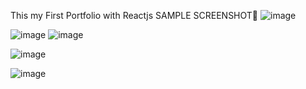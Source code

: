 This my First Portfolio with Reactjs
SAMPLE SCREENSHOT📸
![image](https://github.com/MANIKANDAN-IT21/Portfolio/assets/95203058/48e9d2db-4bed-4f98-8d0e-497fc8641faa)

![image](https://github.com/MANIKANDAN-IT21/Portfolio/assets/95203058/0d56edb8-af0a-4eda-be93-d2df01a56d84)
![image](https://github.com/MANIKANDAN-IT21/Portfolio/assets/95203058/22829cf3-1a78-4a2c-8bbe-ca247d4b85c6)

![image](https://github.com/MANIKANDAN-IT21/Portfolio/assets/95203058/dcc0213a-11a2-4614-8b1d-486166b21813)

![image](https://github.com/MANIKANDAN-IT21/Portfolio/assets/95203058/dba2480f-9008-40ee-bfc9-8378e18d4dd4)




